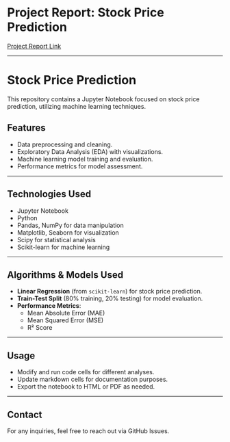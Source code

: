 # Project Report: Stock Price Prediction

[Project Report Link](https://docs.google.com/document/d/1_BS1H03bXvd39xmNNJ1ruFKpEoKP_HplvZzoQAQMI2Q/edit?usp=sharing)

---

# Stock Price Prediction

This repository contains a Jupyter Notebook focused on stock price prediction, utilizing machine learning techniques.

## Features
- Data preprocessing and cleaning.
- Exploratory Data Analysis (EDA) with visualizations.
- Machine learning model training and evaluation.
- Performance metrics for model assessment.

---

## Technologies Used
- Jupyter Notebook
- Python
- Pandas, NumPy for data manipulation
- Matplotlib, Seaborn for visualization
- Scipy for statistical analysis
- Scikit-learn for machine learning

---

## Algorithms & Models Used
- **Linear Regression** (from `scikit-learn`) for stock price prediction.
- **Train-Test Split** (80% training, 20% testing) for model evaluation.
- **Performance Metrics**:
  - Mean Absolute Error (MAE)
  - Mean Squared Error (MSE)
  - R² Score

---

## Usage
- Modify and run code cells for different analyses.
- Update markdown cells for documentation purposes.
- Export the notebook to HTML or PDF as needed.

---

## Contact
For any inquiries, feel free to reach out via GitHub Issues.
